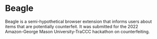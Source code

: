# Beagle
Beagle is a semi-hypothetical browser extension that informs users about items that are potentially counterfeit. It was submitted for the 2022 Amazon-George Mason University-TraCCC hackathon on counterfeiting. 
